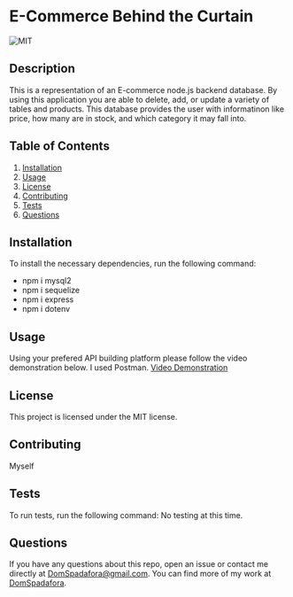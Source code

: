 # E-Commerce Behind the Curtain

  ![MIT](https://img.shields.io/badge/license-MIT-green)

  ## Description
  This is a representation of an E-commerce node.js backend database. By using this application you are able to delete, add, or update a variety of tables and products. This database provides the user with informatinon like price, how many are in stock, and which category it may fall into.

  ## Table of Contents
  1. [Installation](#installation)
  2. [Usage](#usage)
  3. [License](#license)
  4. [Contributing](#contributing)
  5. [Tests](#tests)
  6. [Questions](#questions)

  ## Installation
  To install the necessary dependencies, run the following command:
  * npm i mysql2
  * npm i sequelize
  * npm i express
  * npm i dotenv

  ## Usage
  Using your prefered API building platform please follow the video demonstration below. I used Postman.
   [Video Demonstration](https://drive.google.com/file/d/1F7gbxSrP7Pf2y_GmI7f2Iu5EnHwz5eFZ/view)

  ## License 
  This project is licensed under the MIT license.

  ## Contributing
  Myself

  ## Tests
  To run tests, run the following command:
  No testing at this time. 

  ## Questions
  If you have any questions about this repo, open an issue or contact me directly at [DomSpadafora@gmail.com](mailto:DomSpadafora@gmail.com).
  You can find more of my work at [DomSpadafora](https://www.github.com/DomSpadafora).
